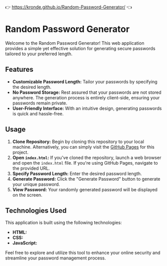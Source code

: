 👉 https://kronde.github.io/Random-Password-Generator/ 👈

# Random Password Generator

Welcome to the Random Password Generator! This web application provides a simple yet effective solution for generating secure passwords tailored to your preferred length.

## Features

- **Customizable Password Length:** Tailor your passwords by specifying the desired length.
- **No Password Storage:** Rest assured that your passwords are not stored anywhere. The generation process is entirely client-side, ensuring your passwords remain private.
- **User-Friendly Interface:** With an intuitive design, generating passwords is quick and hassle-free.

## Usage

1. **Clone Repository:** Begin by cloning this repository to your local machine. Alternatively, you can simply visit the [GitHub Pages](https://kronde.github.io/Random-Password-Generator/) for this project.
2. **Open `index.html`:** If you've cloned the repository, launch a web browser and open the `index.html` file. If you're using GitHub Pages, navigate to the provided URL.
3. **Specify Password Length:** Enter the desired password length.
4. **Generate Password:** Click the "Generate Password" button to generate your unique password.
5. **View Password:** Your randomly generated password will be displayed on the screen.

## Technologies Used

This application is built using the following technologies:

- **HTML:**
- **CSS:**
- **JavaScript:**

Feel free to explore and utilize this tool to enhance your online security and streamline your password management process.
